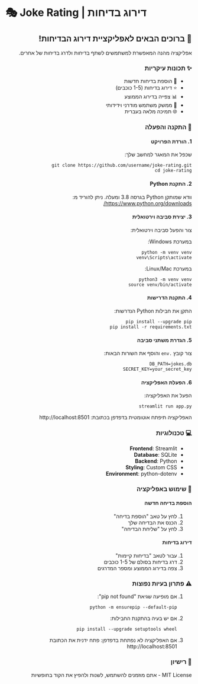# 🎭 Joke Rating | דירוג בדיחות

<div dir="rtl">

## 🌟 ברוכים הבאים לאפליקציית דירוג הבדיחות!

אפליקציה מהנה המאפשרת למשתמשים לשתף בדיחות ולדרג בדיחות של אחרים.

### ✨ תכונות עיקריות
- 📝 הוספת בדיחות חדשות
- ⭐ דירוג בדיחות (1-5 כוכבים)
- 📊 צפייה בדירוג הממוצע
- 🎨 ממשק משתמש מודרני וידידותי
- 🌐 תמיכה מלאה בעברית

### 🚀 התקנה והפעלה

#### 1. הורדת הפרויקט
שכפל את המאגר למחשב שלך:

    git clone https://github.com/username/joke-rating.git
    cd joke-rating

#### 2. התקנת Python
וודא שמותקן Python בגרסה 3.8 ומעלה. ניתן להוריד מ:
https://www.python.org/downloads/

#### 3. יצירת סביבה וירטואלית
צור והפעל סביבה וירטואלית:

במערכת Windows:

    python -m venv venv
    venv\Scripts\activate

במערכת Linux/Mac:

    python3 -m venv venv
    source venv/bin/activate

#### 4. התקנת הדרישות
התקן את חבילות Python הנדרשות:

    pip install --upgrade pip
    pip install -r requirements.txt

#### 5. הגדרת משתני סביבה
צור קובץ `.env` והוסף את השורות הבאות:

    DB_PATH=jokes.db
    SECRET_KEY=your_secret_key

#### 6. הפעלת האפליקציה
הפעל את האפליקציה:

    streamlit run app.py

האפליקציה תיפתח אוטומטית בדפדפן בכתובת:
http://localhost:8501

### 💻 טכנולוגיות

- **Frontend**: Streamlit
- **Database**: SQLite
- **Backend**: Python
- **Styling**: Custom CSS
- **Environment**: python-dotenv

### 🎯 שימוש באפליקציה

#### הוספת בדיחה חדשה
1. לחץ על טאב "הוספת בדיחה"
2. הכנס את הבדיחה שלך
3. לחץ על "שליחת הבדיחה"

#### דירוג בדיחות
1. עבור לטאב "בדיחות קיימות"
2. דרג בדיחות בסולם של 1-5 כוכבים
3. צפה בדירוג הממוצע ומספר המדרגים

### ⚠️ פתרון בעיות נפוצות

1. אם מופיעה שגיאת "pip not found":
   
       python -m ensurepip --default-pip

2. אם יש בעיה בהתקנת החבילות:
   
       pip install --upgrade setuptools wheel

3. אם האפליקציה לא נפתחת בדפדפן:
   פתח ידנית את הכתובת http://localhost:8501

### 📄 רישיון
MIT License - אתם מוזמנים להשתמש, לשנות ולהפיץ את הקוד בחופשיות

</div>